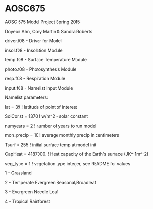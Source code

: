 # AOSC675
AOSC 675 Model Project Spring 2015

Doyeon Ahn, Cory Martin & Sandra Roberts

driver.f08 - Driver for Model

insol.f08 - Insolation Module

temp.f08 - Surface Temperature Module

photo.f08 - Photosynthesis Module

resp.f08 - Respiration Module

input.f08 - Namelist input Module



Namelist parameters:

lat = 39 ! latitude of point of interest

SolConst = 1370 ! w/m^2 - solar constant

numyears = 2 ! number of years to run model

mon_precip = 10 ! average monthly precip in centimeters

Tsurf = 255 ! initial surface temp at model init

CapHeat = 4187000. ! Heat capacity of the Earth's surface (JK^-1m^-2)

veg_type = 1 ! vegetation type integer, see README for values

  1 - Grassland

  2 - Temperate Evergreen Seasonal/Broadleaf

  3 - Evergreen Needle Leaf
  
  4 - Tropical Rainforest
